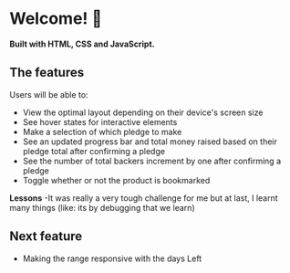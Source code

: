 # Welcome! 👋

**Built with HTML, CSS and JavaScript.**

## The features

Users will be able to:

- View the optimal layout depending on their device's screen size
- See hover states for interactive elements
- Make a selection of which pledge to make
- See an updated progress bar and total money raised based on their pledge total after confirming a pledge
- See the number of total backers increment by one after confirming a pledge
- Toggle whether or not the product is bookmarked

**Lessons**
-It was really a very tough challenge for me but at last, I learnt many things (like: its by debugging that we learn)

## Next feature

- Making the range responsive with the days Left
